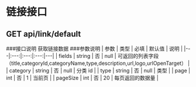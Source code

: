 链接接口
=======

## GET api/link/default
###接口说明
获取链接数据
###参数说明
| 参数 | 类型 | 必填 | 默认值 | 说明 |
|---|:---:|:---:|:---:|---|
| fields | string | 否 | null | 可返回的列表字段（title,categoryId,categoryName,type,description,url,logo,urlOpenTarget） |
| category | string | 否 | null | 分类 id |
| type | string | 否 | null | 类型 |
| page | int | 否 | 1 | 当前页 |
| pageSize | int | 否 | 20 | 每页返回的数据量 |

